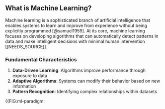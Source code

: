 ## What is Machine Learning?

Machine learning is a sophisticated branch of artificial intelligence that enables systems to learn and improve from experience without being explicitly programmed [@samuel1959]. At its core, machine learning focuses on developing algorithms that can automatically detect patterns in data and make intelligent decisions with minimal human intervention [[NEEDS_SOURCE]].

### Fundamental Characteristics

1. **Data-Driven Learning**: Algorithms improve performance through exposure to data
2. **Adaptive Algorithms**: Systems can modify their behavior based on new information
3. **Pattern Recognition**: Identifying complex relationships within datasets

{{FIG:ml-paradigm: